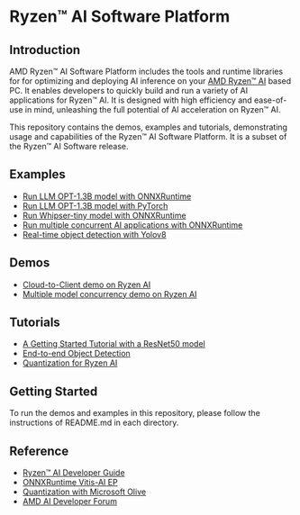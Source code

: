# Ryzen™ AI Software Platform

## Introduction

AMD Ryzen™ AI Software Platform includes the tools and runtime libraries for for optimizing and deploying AI inference on your [AMD Ryzen™ AI](https://www.amd.com/en/products/ryzen-ai) based PC. It enables developers to quickly build and run a variety of AI applications for Ryzen™ AI. It is designed with high efficiency and ease-of-use in mind, unleashing the full potential of AI acceleration on Ryzen™ AI.

This repository contains the demos, examples and tutorials, demonstrating usage and capabilities of the Ryzen™ AI Software Platform. It is a subset of the Ryzen™ AI Software release.

    
## Examples

- [Run LLM OPT-1.3B model with ONNXRuntime](example/opt-1.3b/opt-onnx)
- [Run LLM OPT-1.3B model with PyTorch](example/opt-1.3b/opt-pytorch)
- [Run Whipser-tiny model with ONNXRuntime](example/whisper-tiny) 
- [Run multiple concurrent AI applications with ONNXRuntime](example/multi-model)
- [Real-time object detection with Yolov8](example/Yolov8)

## Demos

- [Cloud-to-Client demo on Ryzen AI](demo/cloud-to-client)
- [Multiple model concurrency demo on Ryzen AI](demo/multi-model-exec)

## Tutorials

- [A Getting Started Tutorial with a ResNet50 model](tutorial/getting_started_resnet)
- [End-to-end Object Detection](tutorial/yolov8_e2e)
- [Quantization for Ryzen AI](tutorial/RyzenAI_quant_tutorial)



## Getting Started
    
To run the demos and examples in this repository, please follow the instructions of README.md in each directory. 

## Reference

- [Ryzen™ AI Developer Guide](https://ryzenai.docs.amd.com/en/latest)
- [ONNXRuntime Vitis-AI EP](https://onnxruntime.ai/docs/execution-providers/Vitis-AI-ExecutionProvider.html)
- [Quantization with Microsoft Olive](https://github.com/microsoft/Olive/tree/main/examples/resnet)
- [AMD AI Developer Forum](https://community.amd.com/t5/ai/ct-p/amd_ai)
